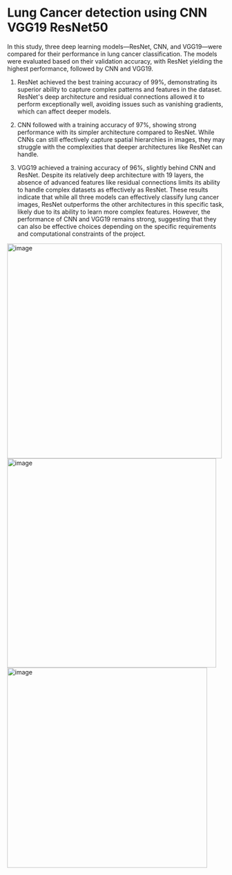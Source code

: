 # Lung Cancer detection using CNN VGG19 ResNet50
In this study, three deep learning models—ResNet, CNN, and VGG19—were compared for their
performance in lung cancer classification. The models were evaluated based on their validation
accuracy, with ResNet yielding the highest performance, followed by CNN and VGG19.

1) ResNet achieved the best training accuracy of 99%, demonstrating its superior ability to
capture complex patterns and features in the dataset. ResNet's deep architecture and
residual connections allowed it to perform exceptionally well, avoiding issues such as
vanishing gradients, which can affect deeper models.

2) CNN followed with a training accuracy of 97%, showing strong performance with its
simpler architecture compared to ResNet. While CNNs can still effectively capture
spatial hierarchies in images, they may struggle with the complexities that deeper
architectures like ResNet can handle.

3) VGG19 achieved a training accuracy of 96%, slightly behind CNN and ResNet. Despite
its relatively deep architecture with 19 layers, the absence of advanced features like
residual connections limits its ability to handle complex datasets as effectively as ResNet.
These results indicate that while all three models can effectively classify lung cancer images,
ResNet outperforms the other architectures in this specific task, likely due to its ability to learn
more complex features. However, the performance of CNN and VGG19 remains strong,
suggesting that they can also be effective choices depending on the specific requirements and
computational constraints of the project.

 <img width="497" alt="image" src="https://github.com/user-attachments/assets/339da68c-2887-4c1e-9bfc-014667b43cd0" />   

 
 <img width="484" alt="image" src="https://github.com/user-attachments/assets/a101cdec-50db-4e6d-b1ba-f4ae2d2af860" />

 
 <img width="463" alt="image" src="https://github.com/user-attachments/assets/abf2e6f5-0919-48bf-8c34-62d3d4e99630" />

 




